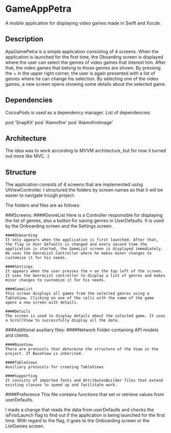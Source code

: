 # GameAppPetra

A mobile application for displaying video games made in Swift and Xocde.

## Description

AppGamePetra is a simple application consisting of 4 screens. When the application is launched for the first time, the Oboarding screen is displayed where the user can select the genres of video games that interest him. After that, the video games that belong to those genres are shown. By pressing the + in the upper right corner, the user is again presented with a list of genres where he can change his selection. By selecting one of the video games, a new screen opens showing some details about the selected game.


## Dependencies

CocoaPods is used as a dependency manager. List of dependencies:

pod 'SnapKit'
pod 'Alamofire'
pod 'AlamofireImage'


## Architecture

The idea was to work according to MVVM architecture, but for now it turned out more like MVC. :)


## Structure

The application consists of 4 screens that are implemented using UIViewController.
I structured the folders by screen names so that it will be easier to navigate trough project. 

The folders and files are as follows:

###Screens:
    ####GenreList 
    Here is a Controller responsible for displaying the list of genres, also a button for saving genres in UserDefaults. It is used by the Onboarding screen and the Settings screen.
    
    ####Onboarding 
    It only appears when the application is first launched. After that, the flag in User Defaults is changed and every second time the application is started, the GameList screen is displayed immediately. He uses the GenreList Controller where he makes minor changes to customize it for his needs.
    
    ####Settings 
    It appears when the user presses the + on the top left of the screen. It uses the GenreList controller to display a list of genres and makes minor changes to customize it for his needs.
    
    ####GameList 
    This screen displays all games from the selected genres using a TableView. Clicking on one of the cells with the name of the game opens a new screen with details.
    
    ####Details 
    The screen is used to display details about the selected game. It uses a ScrollView to successfully display all the data.
    
###Additional auxiliary files:
    ####Network
    Folder containing API models and clients.
    
    ####BaseView
    There are protocols that determine the structure of the View in the project. If BaseView is inherited.
    
    ####TableViews
    Auxiliary protocols for creating TableViews
    
    ####Supporting
    It consists of imported fonts and AttributesBuilder files that extend existing classes to speed up and facilitate work.
    
####Preference
This file contains functions that set or retrieve values ​​from userDefaults.


I made a change that reads the data from userDefaults and checks the isFirstLaunch flag to find out if the application is being launched for the first time. With regard to the flag, it goes to the Onboarding screen or the ListGames screen.
